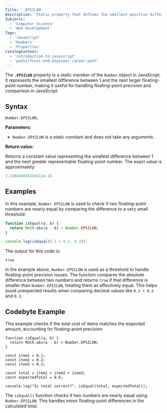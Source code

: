 ```yaml
---
Title: '.EPSILON'
Description: 'Static property that defines the smallest positive difference between 1 and the next representable floating-point number in JavaScript.'
Subjects:
  - 'Computer Science'
  - 'Web Development'
Tags:
  - 'JavaScript'
  - 'Numbers'
  - 'Properties'
CatalogContent:
  - 'introduction-to-javascript'
  - 'paths/front-end-engineer-career-path'
---
```


The **`.EPSILON`** property is a static member of the `Number` object in JavaScript. It represents the smallest difference between 1 and the next larger floating-point number, making it useful for handling floating-point precision and comparison in JavaScript.

## Syntax

```pseudo
Number.EPSILON;
```

**Parameters:**

- `Number.EPSILON` is a static constant and does not take any arguments.

**Return value:**

Returns a constant value representing the smallest difference between 1 and the next greater representable floating-point number. The exact value is approximately:

```js
2.220446049250313e-16
```

## Examples

In this example, `Number.EPSILON` is used to check if two floating-point numbers are nearly equal by comparing the difference to a very small threshold:

```js
function isEqual(a, b) {
  return Math.abs(a - b) < Number.EPSILON;
}

console.log(isEqual(0.1 + 0.2, 0.3));
```

The output for this code is:

```shell
true
```

In the example above, `Number.EPSILON` is used as a threshold to handle floating-point precision issues. The function compares the absolute difference between two numbers and returns `true` if that difference is smaller than `Number.EPSILON`, treating them as effectively equal. This helps avoid unexpected results when comparing decimal values like `0.1 + 0.2` and `0.3`.

## Codebyte Example

This example checks if the total cost of items matches the expected amount, accounting for floating-point precision:

```codebyte/javascript
function isEqual(a, b) {
  return Math.abs(a - b) < Number.EPSILON;
}

const item1 = 0.1;
const item2 = 0.2;
const item3 = 0.3;

const total = item1 + item2 + item3;
const expectedTotal = 0.6;

console.log("Is total correct?", isEqual(total, expectedTotal));
```

The `isEqual()` function checks if two numbers are nearly equal using `Number.EPSILON`. This handles minor floating-point differences in the calculated total.
